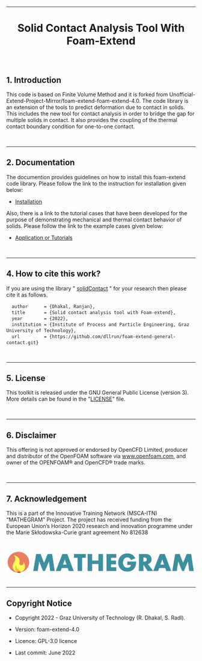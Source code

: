 <hr>

<h1><p align="center"> Solid Contact Analysis Tool With Foam-Extend 
</p></h1>

<br/>
		 

## 1. Introduction

This code is based on Finite Volume Method and it is forked from 
Unofficial-Extend-Project-Mirror/foam-extend-foam-extend-4.0. The code library is 
an extension of the tools to predict deformation due to contact in solids. This 
includes the new tool for contact analysis in order to bridge the gap for 
multiple solids in contact. It also provides the coupling of the thermal 
contact boundary condition for one-to-one contact.

<br/>
<hr>


## 2. Documentation
The documention provides guidelines on how to install this foam-extend code library. Please follow the link to the instruction for installation given below:

* [Installation](howToInstall.md)

Also, there is a link to the tutorial cases that have been developed for the purpose of demonstrating mechanical and thermal contact behavior of solids. Please follow the link to the example cases given below: 

* [Application or Tutorials](tutorials/solidMechanics/deliverablesExampleCases/howToRunApplication.md)

<br/>
<hr>

## 4. How to cite this work?
If you are using the library 
" [solidContact](src/solidModels/fvPatchFields/solidContact/) " for your research then please cite it as follows.

      author      = {Dhakal, Ranjan},
      title       = {Solid contact analysis tool with Foam-extend},
      year        = {2022},
      institution = {Institute of Process and Particle Engineering, Graz University of Technology},
      url         = {https://github.com/dllrun/foam-extend-general-contact.git}

<br/>
<hr>

## 5. License
This toolkit is released under the GNU General Public License (version 3). More 
details can be found in the "[LICENSE](LICENSE)" file.

<br/>
<hr>

## 6. Disclaimer
This offering is not approved or endorsed by OpenCFD Limited, producer and 
distributor of the OpenFOAM software via www.openfoam.com, and owner of the 
OPENFOAM®  and OpenCFD®  trade marks.

<br/>
<hr>

## 7. Acknowledgement
This is a part of the Innovative Training Network (MSCA-ITN) “MATHEGRAM” 
Project. The project has received funding from the European Union’s Horizon 
2020 research and innovation programme under the Marie Skłodowska-Curie grant 
agreement No 812638


<h1><p align="center"> <img src="mathegram_logo.png" alt="drawing" width="600"/>


<br/>
<hr>


Copyright Notice
------------------

- Copyright 2022 - Graz University of Technology (R. Dhakal, S. Radl).

- Version: foam-extend-4.0

- Licence: GPL-3.0 licence

- Last commit: June 2022
